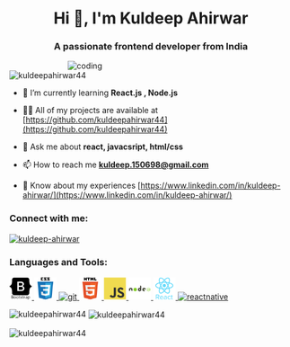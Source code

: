
<h1 align="center">Hi 👋, I'm Kuldeep Ahirwar</h1>
<h3 align="center">A passionate frontend developer from India</h3>

<img align="right" alt="coding" width="400" src="https://github.com/kuldeepahirwar44/kuldeepahirwar44/assets/120416755/a065e2b9-727c-43f1-be18-64a38384b96b" />

<p align="left"> <img src="https://komarev.com/ghpvc/?username=kuldeepahirwar44&label=Profile%20views&color=0e75b6&style=flat" alt="kuldeepahirwar44" /> </p>

- 🌱 I’m currently learning **React.js , Node.js**

- 👨‍💻 All of my projects are available at [https://github.com/kuldeepahirwar44](https://github.com/kuldeepahirwar44)

- 💬 Ask me about **react, javacsript, html/css**

- 📫 How to reach me **kuldeep.150698@gmail.com**

- 📄 Know about my experiences [https://www.linkedin.com/in/kuldeep-ahirwar/](https://www.linkedin.com/in/kuldeep-ahirwar/)

<h3 align="left">Connect with me:</h3>
<p align="left">
<a href="https://linkedin.com/in/kuldeep-ahirwar" target="blank"><img align="center" src="https://raw.githubusercontent.com/rahuldkjain/github-profile-readme-generator/master/src/images/icons/Social/linked-in-alt.svg" alt="kuldeep-ahirwar" height="30" width="40" /></a>
</p>

<h3 align="left">Languages and Tools:</h3>
<p align="left"> <a href="https://getbootstrap.com" target="_blank" rel="noreferrer"> <img src="https://raw.githubusercontent.com/devicons/devicon/master/icons/bootstrap/bootstrap-plain-wordmark.svg" alt="bootstrap" width="40" height="40"/> </a> <a href="https://www.w3schools.com/css/" target="_blank" rel="noreferrer"> <img src="https://raw.githubusercontent.com/devicons/devicon/master/icons/css3/css3-original-wordmark.svg" alt="css3" width="40" height="40"/> </a> <a href="https://git-scm.com/" target="_blank" rel="noreferrer"> <img src="https://www.vectorlogo.zone/logos/git-scm/git-scm-icon.svg" alt="git" width="40" height="40"/> </a> <a href="https://www.w3.org/html/" target="_blank" rel="noreferrer"> <img src="https://raw.githubusercontent.com/devicons/devicon/master/icons/html5/html5-original-wordmark.svg" alt="html5" width="40" height="40"/> </a> <a href="https://developer.mozilla.org/en-US/docs/Web/JavaScript" target="_blank" rel="noreferrer"> <img src="https://raw.githubusercontent.com/devicons/devicon/master/icons/javascript/javascript-original.svg" alt="javascript" width="40" height="40"/> </a> <a href="https://nodejs.org" target="_blank" rel="noreferrer"> <img src="https://raw.githubusercontent.com/devicons/devicon/master/icons/nodejs/nodejs-original-wordmark.svg" alt="nodejs" width="40" height="40"/> </a> <a href="https://reactjs.org/" target="_blank" rel="noreferrer"> <img src="https://raw.githubusercontent.com/devicons/devicon/master/icons/react/react-original-wordmark.svg" alt="react" width="40" height="40"/> </a> <a href="https://reactnative.dev/" target="_blank" rel="noreferrer"> <img src="https://reactnative.dev/img/header_logo.svg" alt="reactnative" width="40" height="40"/> </a> </p>

<p><img align="left" src="https://github-readme-stats.vercel.app/api/top-langs?username=kuldeepahirwar44&show_icons=true&locale=en&layout=compact" alt="kuldeepahirwar44" /></p>

<p>&nbsp;<img align="center" src="https://github-readme-stats.vercel.app/api?username=kuldeepahirwar44&show_icons=true&locale=en" alt="kuldeepahirwar44" /></p>

<p><img align="center" src="https://github-readme-streak-stats.herokuapp.com/?user=kuldeepahirwar44&" alt="kuldeepahirwar44" /></p>
